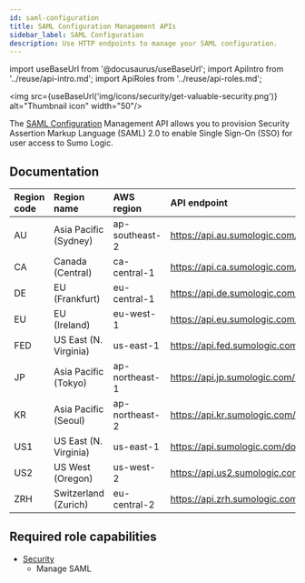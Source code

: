 ```yaml
---
id: saml-configuration
title: SAML Configuration Management APIs
sidebar_label: SAML Configuration
description: Use HTTP endpoints to manage your SAML configuration.
---
```


import useBaseUrl from '@docusaurus/useBaseUrl';
import ApiIntro from '../reuse/api-intro.md';
import ApiRoles from '../reuse/api-roles.md';

<img src={useBaseUrl('img/icons/security/get-valuable-security.png')} alt="Thumbnail icon" width="50"/>

The [SAML Configuration](/docs/manage/security/saml/set-up-saml) Management API allows you to provision Security Assertion Markup Language (SAML) 2.0 to enable Single Sign-On (SSO) for user access to Sumo Logic.

## Documentation

<ApiIntro/>

| Region code | Region name | AWS region | API endpoint |
|:----|:----|:---|:-----|
| AU  | Asia Pacific (Sydney)  | ap-southeast-2 | https://api.au.sumologic.com/docs/#tag/samlConfigurationManagement   |
| CA  | Canada (Central)       | ca-central-1   | https://api.ca.sumologic.com/docs/#tag/samlConfigurationManagement   |
| DE  | EU (Frankfurt)         | eu-central-1   | https://api.de.sumologic.com/docs/#tag/samlConfigurationManagement   |
| EU  | EU (Ireland)           | eu-west-1      | https://api.eu.sumologic.com/docs/#tag/samlConfigurationManagement   |
| FED | US East (N. Virginia)  | us-east-1      | https://api.fed.sumologic.com/docs/#tag/samlConfigurationManagement  |
| JP  | Asia Pacific (Tokyo)   | ap-northeast-1 | https://api.jp.sumologic.com/docs/#tag/samlConfigurationManagement   |
| KR  | Asia Pacific (Seoul)   | ap-northeast-2 | https://api.kr.sumologic.com/docs/#tag/samlConfigurationManagement   |
| US1 | US East (N. Virginia)  | us-east-1      | https://api.sumologic.com/docs/#tag/samlConfigurationManagement      |
| US2 | US West (Oregon)       | us-west-2      | https://api.us2.sumologic.com/docs/#tag/samlConfigurationManagement  |
| ZRH | Switzerland (Zurich)   | eu-central-2   | https://api.zrh.sumologic.com/docs/#tag/samlConfigurationManagement  |

## Required role capabilities

<ApiRoles/>

* [Security](/docs/manage/users-roles/roles/role-capabilities/#security)
    * Manage SAML
